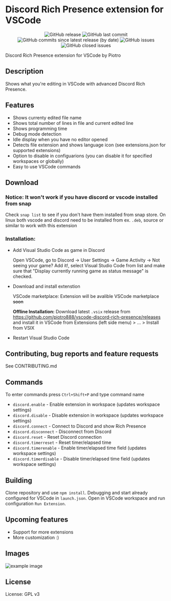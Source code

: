 # Discord Rich Presence extension for VSCode

<p align="center">
  <img alt="GitHub release" src="https://img.shields.io/github/v/release/piotro888/vscode-discord-rich-presence">
  <img alt="GitHub last commit" src="https://img.shields.io/github/last-commit/piotro888/vscode-discord-rich-presence/dev?color=blue">
  <img alt="GitHub commits since latest release (by date)" src="https://img.shields.io/github/commits-since/piotro888/vscode-discord-rich-presence/latest/dev?label=commits%40dev%20since%20%20latest%20release">
  <img alt="GitHub issues" src="https://img.shields.io/github/issues/piotro888/vscode-discord-rich-presence">
  <img alt="GitHub closed issues" src="https://img.shields.io/github/issues-closed/piotro888/vscode-discord-rich-presence?color=green">
</p>

Discord Rich Presence extension for VSCode by Piotro

## Description

Shows what you're editing in VSCode with advanced Discord Rich Presence.

## Features
* Shows currenty edited file name
* Shows total number of lines in file and current edited line
* Shows programming time
* Debug mode detection
* Idle display when you have no editor opened
* Detects file extension and shows language icon (see extensions.json for supported extensions)
* Option to disable in configuarions (you can disable it for specified workspaces or globally)
* Easy to use VSCode commands

## Download
### Notice: It won't work if you have discord or vscode installed from snap
Check `snap list` to see if you don't have them installed from snap store. On linux both vscode and discord need to be installed from ex. `.deb`, source or similar to work with this extension

### Installation:
* Add Visual Studio Code as game in Discord

    Open VSCode, go to Discord -> User Settings -> Game Activity -> Not seeing your game? Add it!, select Visual Studio Code from list and make sure that "Display currently running game as status message" is checked.
 
* Download and install extenstion
 
  VSCode marketplace: Extension will be avalible VSCode marketplace ~~soon~~
     
  **Offline Installation:**
     Download latest `.vsix` release from https://github.com/piotro888/vscode-discord-rich-presence/releases and install it in VSCode from Extensions (left side menu) > ... > Install from VSIX
* Restart Visual Studio Code

## Contributing, bug reports and feature requests
See CONTRIBUTING.md

## Commands
To enter commands press `Ctrl+Shift+P` and type command name
* `discord.enable` - Enable extension in workspace (updates workspace settings)
* `discord.disable` - Disable extension in workspace (updates workspace settings)
* `discord.connect` - Connect to Discord and show Rich Presence
* `discord.disconnect` - Disconnect from Discord
* `discord.reset` - Reset Discord connection
* `discord.timerreset` - Reset timer/elapsed time
* `discord.timerenable` - Enable timer/elapsed time field (updates workspace settings)
* `discord.timerdisable` - Disable timer/elapsed time field (updates workspace settings)

## Building
Clone repository and use `npm install`. Debugging and start already configured for VSCode in `launch.json`. Open in VSCode workspace and run configuration `Run Extension`.

## Upcoming features
* Support for more extensions
* More customization :)

## Images
![example image](https://github.com/piotro888/vscode-discord-rich-presence/blob/master/images/example.png?raw=true)

## License
License: GPL v3
